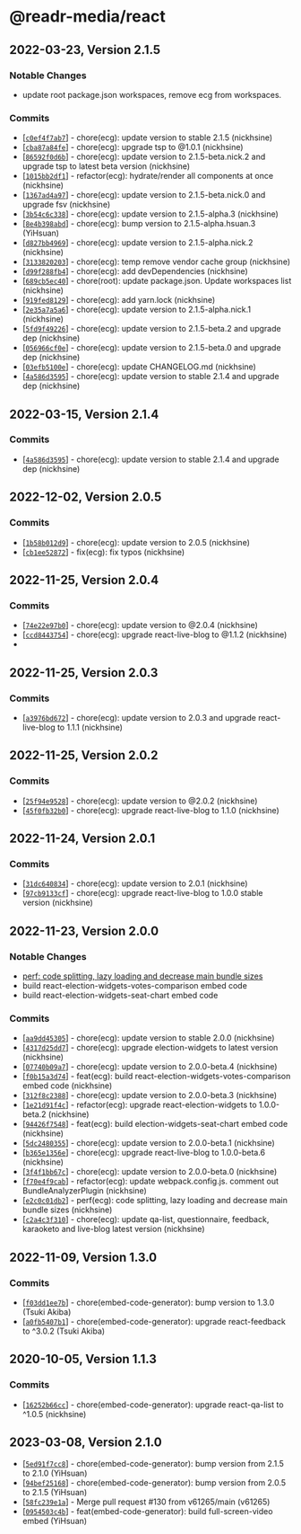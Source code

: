 # @readr-media/react

## 2022-03-23, Version 2.1.5
### Notable Changes
- update root package.json workspaces, remove ecg from workspaces.

### Commits
* \[[`c0ef4f7ab7`](https://github.com/readr-media/react/commit/c0ef4f7ab7)] - chore(ecg): update version to stable 2.1.5 (nickhsine)
* \[[`cba87a84fe`](https://github.com/readr-media/react/commit/cba87a84fe)] - chore(ecg): upgrade tsp to @1.0.1 (nickhsine)
* \[[`86592f0d6b`](https://github.com/readr-media/react/commit/86592f0d6b)] - chore(ecg): update version to 2.1.5-beta.nick.2 and upgrade tsp to latest beta version (nickhsine)
* \[[`1015bb2df1`](https://github.com/readr-media/react/commit/1015bb2df1)] - refactor(ecg): hydrate/render all components at once (nickhsine)
* \[[`1367ad4a97`](https://github.com/readr-media/react/commit/1367ad4a97)] - chore(ecg): update version to 2.1.5-beta.nick.0 and upgrade fsv (nickhsine)
* \[[`3b54c6c338`](https://github.com/readr-media/react/commit/3b54c6c338)] - chore(ecg): update version to 2.1.5-alpha.3 (nickhsine)
* \[[`8e4b398abd`](https://github.com/readr-media/react/commit/8e4b398abd)] - chore(ecg): bump version to 2.1.5-alpha.hsuan.3 (YiHsuan)
* \[[`d827bb4969`](https://github.com/readr-media/react/commit/d827bb4969)] - chore(ecg): update version to 2.1.5-alpha.nick.2 (nickhsine)
* \[[`3133820203`](https://github.com/readr-media/react/commit/3133820203)] - chore(ecg): temp remove vendor cache group (nickhsine)
* \[[`d99f288fb4`](https://github.com/readr-media/react/commit/d99f288fb4)] - chore(ecg): add devDependencies (nickhsine)
* \[[`689cb5ec40`](https://github.com/readr-media/react/commit/689cb5ec40)] - chore(root): update package.json. Update workspaces list (nickhsine)
* \[[`919fed8129`](https://github.com/readr-media/react/commit/919fed8129)] - chore(ecg): add yarn.lock (nickhsine)
* \[[`2e35a7a5a6`](https://github.com/readr-media/react/commit/2e35a7a5a6)] - chore(ecg): update version to 2.1.5-alpha.nick.1 (nickhsine)
* \[[`5fd9f49226`](https://github.com/readr-media/react/commit/5fd9f49226)] - chore(ecg): update version to 2.1.5-beta.2 and upgrade dep (nickhsine)
* \[[`056966cf0e`](https://github.com/readr-media/react/commit/056966cf0e)] - chore(ecg): update version to 2.1.5-beta.0 and upgrade dep (nickhsine)
* \[[`03efb5100e`](https://github.com/readr-media/react/commit/03efb5100e)] - chore(ecg): update CHANGELOG.md (nickhsine)
* \[[`4a586d3595`](https://github.com/readr-media/react/commit/4a586d3595)] - chore(ecg): update version to stable 2.1.4 and upgrade dep (nickhsine)

## 2022-03-15, Version 2.1.4

### Commits
* \[[`4a586d3595`](https://github.com/readr-media/react/commit/4a586d3595)] - chore(ecg): update version to stable 2.1.4 and upgrade dep (nickhsine)

## 2022-12-02, Version 2.0.5

### Commits

- \[[`1b58b012d9`](https://github.com/readr-media/react/commit/1b58b012d9)] - chore(ecg): update version to 2.0.5 (nickhsine)
- \[[`cb1ee52872`](https://github.com/readr-media/react/commit/cb1ee52872)] - fix(ecg): fix typos (nickhsine)

## 2022-11-25, Version 2.0.4

### Commits

- \[[`74e22e97b0`](https://github.com/readr-media/react/commit/74e22e97b0)] - chore(ecg): update version to @2.0.4 (nickhsine)
- \[[`ccd8443754`](https://github.com/readr-media/react/commit/ccd8443754)] - chore(ecg): upgrade react-live-blog to @1.1.2 (nickhsine)
-

## 2022-11-25, Version 2.0.3

### Commits

- \[[`a3976bd672`](https://github.com/readr-media/react/commit/a3976bd672)] - chore(ecg): update version to 2.0.3 and upgrade react-live-blog to 1.1.1 (nickhsine)

## 2022-11-25, Version 2.0.2

### Commits

- \[[`25f94e9528`](https://github.com/readr-media/react/commit/25f94e9528)] - chore(ecg): update version to @2.0.2 (nickhsine)
- \[[`45f0fb32b0`](https://github.com/readr-media/react/commit/45f0fb32b0)] - chore(ecg): upgrade react-live-blog to 1.1.0 (nickhsine)

## 2022-11-24, Version 2.0.1

### Commits

- \[[`31dc640834`](https://github.com/readr-media/react/commit/31dc640834)] - chore(ecg): update version to 2.0.1 (nickhsine)
- \[[`97cb9133cf`](https://github.com/readr-media/react/commit/97cb9133cf)] - chore(ecg): upgrade react-live-blog to 1.0.0 stable version (nickhsine)

## 2022-11-23, Version 2.0.0

### Notable Changes

- [perf: code splitting, lazy loading and decrease main bundle sizes](https://github.com/readr-media/react/pull/91)
- build react-election-widgets-votes-comparison embed code
- build react-election-widgets-seat-chart embed code

### Commits

- \[[`aa9dd45305`](https://github.com/readr-media/react/commit/aa9dd45305)] - chore(ecg): update version to stable 2.0.0 (nickhsine)
- \[[`4317d25dd7`](https://github.com/readr-media/react/commit/4317d25dd7)] - chore(ecg): upgrade election-widgets to latest version (nickhsine)
- \[[`07740b09a7`](https://github.com/readr-media/react/commit/07740b09a7)] - chore(ecg): update version to 2.0.0-beta.4 (nickhsine)
- \[[`f0b15a3d74`](https://github.com/readr-media/react/commit/f0b15a3d74)] - feat(ecg): build react-election-widgets-votes-comparison embed code (nickhsine)
- \[[`312f8c2388`](https://github.com/readr-media/react/commit/312f8c2388)] - chore(ecg): update version to 2.0.0-beta.3 (nickhsine)
- \[[`1e21d91f4c`](https://github.com/readr-media/react/commit/1e21d91f4c)] - refactor(ecg): upgrade react-election-widgets to 1.0.0-beta.2 (nickhsine)
- \[[`94426f7548`](https://github.com/readr-media/react/commit/94426f7548)] - feat(ecg): build election-widgets-seat-chart embed code (nickhsine)
- \[[`5dc2480355`](https://github.com/readr-media/react/commit/5dc2480355)] - chore(ecg): update version to 2.0.0-beta.1 (nickhsine)
- \[[`b365e1356e`](https://github.com/readr-media/react/commit/b365e1356e)] - chore(ecg): upgrade react-live-blog to 1.0.0-beta.6 (nickhsine)
- \[[`3f4f1bb67c`](https://github.com/readr-media/react/commit/3f4f1bb67c)] - chore(ecg): update version to 2.0.0-beta.0 (nickhsine)
- \[[`f70e4f9cab`](https://github.com/readr-media/react/commit/f70e4f9cab)] - refactor(ecg): update webpack.config.js. comment out BundleAnalyzerPlugin (nickhsine)
- \[[`e2c0c01db2`](https://github.com/readr-media/react/commit/e2c0c01db2)] - perf(ecg): code splitting, lazy loading and decrease main bundle sizes (nickhsine)
- \[[`c2a4c3f310`](https://github.com/readr-media/react/commit/c2a4c3f310)] - chore(ecg): update qa-list, questionnaire, feedback, karaoketo and live-blog latest version (nickhsine)

## 2022-11-09, Version 1.3.0

### Commits

- \[[`f03dd1ee7b`](https://github.com/readr-media/react/commit/f03dd1ee7b)] - chore(embed-code-generator): bump version to 1.3.0 (Tsuki Akiba)
- \[[`a0fb5407b1`](https://github.com/readr-media/react/commit/a0fb5407b1)] - chore(embed-code-generator): upgrade react-feedback to ^3.0.2 (Tsuki Akiba)

## 2020-10-05, Version 1.1.3

### Commits

- \[[`16252b66cc`](https://github.com/readr-media/react/commit/16252b66cc)] - chore(embed-code-generator): upgrade react-qa-list to ^1.0.5 (nickhsine)

## 2023-03-08, Version 2.1.0

- \[[`5ed91f7cc8`](https://github.com/readr-media/react-embed-code-generator/commit/5ed91f7cc8)] - chore(embed-code-generator): bump version from 2.1.5 to 2.1.0 (YiHsuan)
- \[[`94bef25168`](https://github.com/readr-media/react-embed-code-generator/commit/94bef25168)] - chore(embed-code-generator): bump version from 2.0.5 to 2.1.5 (YiHsuan)
- \[[`58fc239e1a`](https://github.com/readr-media/react-embed-code-generator/commit/58fc239e1a)] - Merge pull request #130 from v61265/main (v61265)
- \[[`0954503c4b`](https://github.com/readr-media/react-embed-code-generator/commit/0954503c4b)] - feat(embed-code-generator): build full-screen-video embed (YiHsuan)
